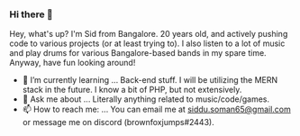 ### Hi there 👋

<!--
**ego-death/ego-death** is a ✨ _special_ ✨ repository because its `README.md` (this file) appears on your GitHub profile.

Here are some ideas to get you started:

- 🔭 I’m currently working on ...
- 🌱 I’m currently learning ...
- 👯 I’m looking to collaborate on ...
- 🤔 I’m looking for help with ...
- 💬 Ask me about ...
- 📫 How to reach me: ...
- 😄 Pronouns: ...
- ⚡ Fun fact: ...
-->

Hey, what's up? I'm Sid from Bangalore. 20 years old, and actively pushing code to various projects (or at least trying to). 
I also listen to a lot of music and play drums for various Bangalore-based bands in my spare time.
Anyway, have fun looking around!

- 🌱 I’m currently learning ...
Back-end stuff. I will be utilizing the MERN stack in the future. I know a bit of PHP, but not extensively.
- 💬 Ask me about ...
Literally anything related to music/code/games.
- 📫 How to reach me: ...
You can email me at siddu.soman65@gmail.com or message me on discord (brownfoxjumps#2443).


